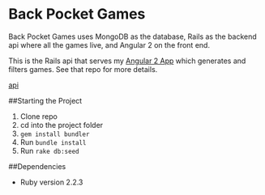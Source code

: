 # Back Pocket Games

Back Pocket Games uses MongoDB as the database, Rails as the backend api where all the games live, and Angular 2 on the front end.

This is the Rails api that serves my [Angular 2 App](https://github.com/rmtolmach/frontpocket) which generates and filters games. See that repo for more details.

[api](http://ec2-52-37-233-63.us-west-2.compute.amazonaws.com/games)

##Starting the Project
1. Clone repo
2. cd into the project folder
3. `gem install bundler`
4. Run `bundle install`
5. Run `rake db:seed`

##Dependencies
* Ruby version 2.2.3
